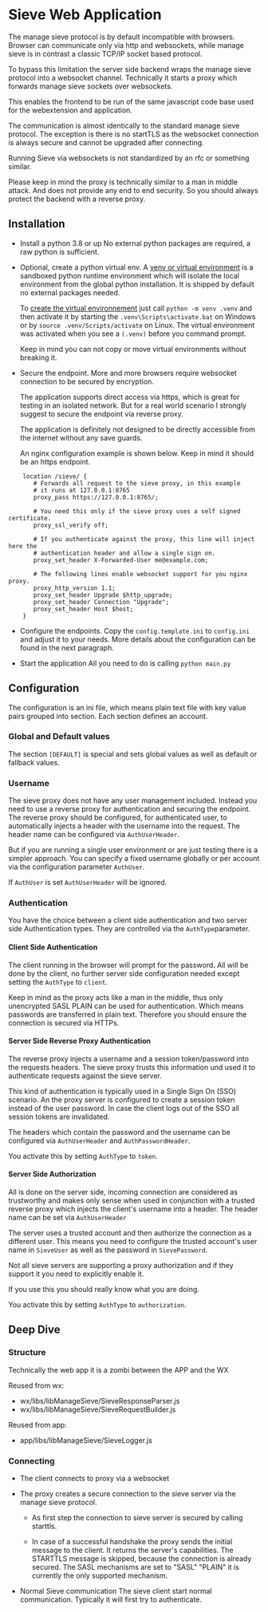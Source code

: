 # Sieve Web Application

The manage sieve protocol is by default incompatible with browsers. Browser can
communicate only via http and websockets, while manage sieve is in contrast a
classic TCP/IP socket based protocol.

To bypass this limitation the server side backend wraps the manage sieve protocol
into a websocket channel. Technically it starts a proxy which forwards manage
sieve sockets over websockets.

This enables the frontend to be run of the same javascript code base used for
the webextension and application.

The communication is almost identically to the standard manage sieve protocol.
The exception is there is no startTLS as the websocket connection is always
secure and cannot be upgraded after connecting.

Running Sieve via websockets is not standardized by an rfc or something similar.

Please keep in mind the proxy is technically similar to a man in middle attack.
And does not provide any end to end security. So you should always protect the
backend with a reverse proxy.

## Installation

* Install a python 3.8 or up
  No external python packages are required, a raw python is sufficient.

* Optional, create a python virtual env.
  A [venv or virtual environment](https://docs.python.org/3/tutorial/venv.html)
  is a sandboxed python runtime environment which will isolate the local environment
  from the global  python installation. It is shipped by default no external
  packages needed.

  To [create the virtual environnement](https://docs.python.org/3/library/venv.html)
  just call ```python -m venv .venv```  and then activate it by starting the
  ```.venv\Scripts\activate.bat``` on Windows or by ```source .venv/Scripts/activate```
  on Linux. The virtual environment was activated when you see a ```(.venv)```
  before you command prompt.

  Keep in mind you can not copy or move virtual environments without breaking it.

* Secure the endpoint.
  More and more browsers require websocket connection to be secured by encryption.

  The application supports direct access via https, which is great for testing in
  an isolated network. But for a real world scenario I strongly suggest to secure
  the endpoint via reverse proxy.

  The application is definitely not designed to be directly accessible from
  the internet without any save guards.

  An nginx configuration example is shown below. Keep in mind it should be an
  https endpoint.

````nginx
    location /sieve/ {
       # Forwards all request to the sieve proxy, in this example
       # it runs at 127.0.0.1:8765
       proxy_pass https://127.0.0.1:8765/;

       # You need this only if the sieve proxy uses a self signed certificate.
       proxy_ssl_verify off;

       # If you authenticate against the proxy, this line will inject here the
       # authentication header and allow a single sign on.
       proxy_set_header X-Forwarded-User me@example.com;

       # The following lines enable websocket support for you nginx proxy.
       proxy_http_version 1.1;
       proxy_set_header Upgrade $http_upgrade;
       proxy_set_header Connection "Upgrade";
       proxy_set_header Host $host;
    }
````

* Configure the endpoints.
  Copy the ```config.template.ini``` to ```config.ini``` and adjust it to your needs.
  More details about the configuration can be found in the next paragraph.

* Start the application
  All you need to do is calling ```python main.py```

## Configuration

The configuration is an ini file, which means plain text file with key value pairs
grouped into section. Each section defines an account.

### Global and Default values

The section ```[DEFAULT]``` is special and sets  global values as well as default
or fallback values.

### Username

The sieve proxy does not have any user management included. Instead you need to
use a reverse proxy for authentication and securing the endpoint. The reverse
proxy should be configured, for authenticated user, to automatically injects a
header with the username into the request. The header name can be configured via
```AuthUserHeader```.

But if you are running a single user environment or are just testing there is a
simpler approach. You can specify a fixed username globally or per account via
the configuration parameter ```AuthUser```.

If ```AuthUser``` is set ```AuthUserHeader``` will be ignored.

### Authentication

You have the choice between a client side authentication and two server side
Authentication types. They are controlled via the ```AuthType```parameter.

#### Client Side Authentication

The client running in the browser will prompt for the password. All will be done
by the client, no further server side configuration needed except setting the
```AuthType``` to ```client```.

Keep in mind as the proxy acts like a man in the middle, thus only unencrypted
SASL PLAIN can be used for authentication. Which means passwords are transferred
in plain text. Therefore you should ensure the connection is secured via HTTPs.

#### Server Side Reverse Proxy Authentication

The reverse proxy injects a username and a session token/password into the
requests headers. The sieve proxy trusts this information und used it to
authenticate requests against the sieve server.

This kind of authentication is typically used in a Single Sign On (SSO) scenario.
An the proxy server is configured to create a session token instead of the user
password. In case the client logs out of the SSO all session tokens are invalidated.

The headers which contain the password and the username can be configured via
```AuthUserHeader``` and ```AuthPasswordHeader```.

You activate this by setting ```AuthType``` to ```token```.

#### Server Side Authorization

All is done on the server side, incoming connection are considered as trustworthy
and makes only sense when used in conjunction with a trusted reverse proxy which
injects the client's username into a header. The header name can be set via
```AuthUserHeader```

The server uses a trusted account and then authorize the connection as a
different user. This means you need to configure the trusted account's user
name in ```SieveUser``` as well as the password in ```SievePassword```.

Not all sieve servers are supporting a proxy authorization and if they support
it you need to explicitly enable it.

If you use this you should really know what you are doing.

You activate this by setting ```AuthType``` to ```authorization```.

## Deep Dive

### Structure
Technically the web app it is a zombi between the APP and the WX

Reused from wx:
* wx/libs/libManageSieve/SieveResponseParser.js
* wx/libs/libManageSieve/SieveRequestBuilder.js

Reused from app:
* app/libs/libManageSieve/SieveLogger.js

### Connecting

* The client connects to proxy via a websocket

* The proxy creates a secure connection to the sieve server via the manage sieve protocol.
  * As first step the connection to sieve server is secured by calling starttls.

  * In case of a successful handshake the proxy sends the initial message to
    the client. It returns the server's capabilities. The STARTTLS message is
    skipped, because the connection is already secured. The SASL mechanisms are
    set to "SASL" "PLAIN" it is currently the only supported mechanism.

* Normal Sieve communication
  The sieve client start normal communication.
  Typically it will first try to authenticate.
